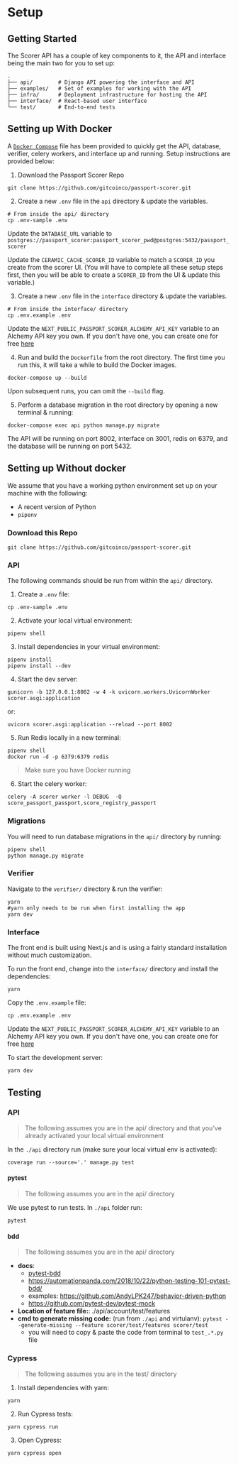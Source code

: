 # Setup

## Getting Started

The Scorer API has a couple of key components to it, the API and interface being
the main two for you to set up:

```shell
.
├── api/        # Django API powering the interface and API
├── examples/   # Set of examples for working with the API
├── infra/      # Deployment infrastructure for hosting the API
├── interface/  # React-based user interface
└── test/       # End-to-end tests
```

## Setting up With Docker
A [`Docker Compose`](./docker-compose.yml) file has been provided to quickly get the API, database, verifier, celery workers, and interface
up and running. Setup instructions are provided below:

1. Download the Passport Scorer Repo

```shell
git clone https://github.com/gitcoinco/passport-scorer.git
```

2. Create a new `.env` file in the `api` directory & update the variables.

```shell
# From inside the api/ directory
cp .env-sample .env
```
Update the `DATABASE_URL` variable to `postgres://passport_scorer:passport_scorer_pwd@postgres:5432/passport_scorer`

Update the `CERAMIC_CACHE_SCORER_ID` variable to match a `SCORER_ID` you create from the scorer UI.
   (You will have to complete all these setup steps first, then you will be able to create a `SCORER_ID` from the UI & update this variable.)

3. Create a new `.env` file in the `interface` directory & update the variables.
```shell
# From inside the interface/ directory
cp .env.example .env
```
Update the `NEXT_PUBLIC_PASSPORT_SCORER_ALCHEMY_API_KEY` variable to an Alchemy API key you own. If you don't have one, you can create one for free [here](https://docs.alchemy.com/reference/api-overview)


4. Run and build the `Dockerfile` from the root directory. The first time you run this, it will take
   a while to build the Docker images.

```
docker-compose up --build
```
Upon subsequent runs, you can omit the `--build` flag.

5. Perform a database migration in the root directory by opening a new terminal & running:

```shell
docker-compose exec api python manage.py migrate
```

The API will be running on port 8002, interface on 3001, redis on 6379, and the database will be running on port 5432.



## Setting up Without docker

We assume that you have a working python environment set up on your machine with
the following:

- A recent version of Python
- `pipenv`

### Download this Repo

```shell
git clone https://github.com/gitcoinco/passport-scorer.git
```

### API

The following commands should be run from within the `api/` directory.

1. Create a `.env` file:

```shell
cp .env-sample .env
```

2. Activate your local virtual environment:

```
pipenv shell
```

3. Install dependencies in your virtual environment:

```
pipenv install
pipenv install --dev
```


4. Start the dev server:

```shell
gunicorn -b 127.0.0.1:8002 -w 4 -k uvicorn.workers.UvicornWorker scorer.asgi:application
```

or:

```shell
uvicorn scorer.asgi:application --reload --port 8002
```

5. Run Redis locally in a new terminal:

```shell
pipenv shell
docker run -d -p 6379:6379 redis
```

> Make sure you have Docker running

6. Start the celery worker:

```shell
celery -A scorer worker -l DEBUG  -Q score_passport_passport,score_registry_passport
```

### Migrations

You will need to run database migrations in the `api/` directory by running:

```shell
pipenv shell
python manage.py migrate
```

### Verifier

Navigate to the `verifier/` directory & run the verifier:
```shell
yarn
#yarn only needs to be run when first installing the app
yarn dev
```

### Interface

The front end is built using Next.js and is using a fairly standard installation
without much customization.

To run the front end, change into the `interface/` directory and install the
dependencies:

```
yarn
```

Copy the `.env.example` file:

```shell
cp .env.example .env
```

Update the `NEXT_PUBLIC_PASSPORT_SCORER_ALCHEMY_API_KEY` variable to an Alchemy API key you own. If you don't have one, you can create one for free [here](https://docs.alchemy.com/reference/api-overview)

To start the development server:

```
yarn dev
```

## Testing

### API

> The following assumes you are in the api/ directory and that you've already activated your local virtual environment

In the `./api` directory run (make sure your local virtual env is activated):

```
coverage run --source='.' manage.py test
```

#### pytest

> The following assumes you are in the api/ directory

We use pytest to run tests. In `./api` folder run:

```shell
pytest
```

#### bdd

> The following assumes you are in the api/ directory

- **docs**:
  - [pytest-bdd](https://pytest-bdd.readthedocs.io/en/latest/#advanced-code-generation)
  - https://automationpanda.com/2018/10/22/python-testing-101-pytest-bdd/
  - examples: https://github.com/AndyLPK247/behavior-driven-python
  - https://github.com/pytest-dev/pytest-mock
- **Location of feature file:**: ./api/account/test/features
- **cmd to generate missing code:** (run from `./api` and virtulanv): `pytest --generate-missing --feature scorer/test/features scorer/test`
  - you will need to copy & paste the code from terminal to `test_.*.py` file

### Cypress

> The following assumes you are in the test/ directory

1. Install dependencies with yarn:

```shell
yarn
```

2. Run Cypress tests:

```shell
yarn cypress run
```

3. Open Cypress:

```shell
yarn cypress open
```
